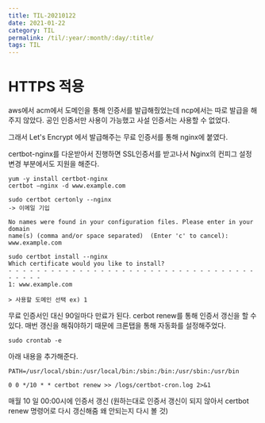 ```yaml
---
title: TIL-20210122
date: 2021-01-22
category: TIL
permalink: /til/:year/:month/:day/:title/
tags: TIL
---
```


# HTTPS 적용

aws에서 acm에서 도메인을 통해 인증서를 발급해줬었는데 ncp에서는 따로 발급을 해주지 않았다. 공인 인증서만 사용이 가능했고 사설 인증서는 사용할 수 없었다.

그래서 Let's Encrypt 에서 발급해주는 무료 인증서를 통해 nginx에 붙였다.

certbot-nginx를 다운받아서 진행하면 SSL인증서를 받고나서 Nginx의 컨피그 설정 변경 부분에서도 지원을 해준다.

```shell
yum -y install certbot-nginx
certbot –nginx -d www.example.com

sudo certbot certonly --nginx
-> 이메일 기입

No names were found in your configuration files. Please enter in your domain
name(s) (comma and/or space separated)  (Enter 'c' to cancel): www.example.com

sudo certbot install --nginx
Which certificate would you like to install?
- - - - - - - - - - - - - - - - - - - - - - - - - - - - - - - - - - - - - - - -
1: www.example.com

> 사용할 도메인 선택 ex) 1
```

무료 인증서인 대신 90일마다 만료가 된다. cerbot renew를 통해 인증서 갱신을 할 수 있다.
매번 갱신을 해줘야하기 때문에 크론탭을 통해 자동화를 설정해주었다.

```
sudo crontab -e
```

아래 내용을 추가해준다.

```
PATH=/usr/local/sbin:/usr/local/bin:/sbin:/bin:/usr/sbin:/usr/bin

0 0 */10 * * certbot renew >> /logs/certbot-cron.log 2>&1
```

매월 10 일 00:00시에 인증서 갱신
(원하는대로 인증서 갱신이 되지 않아서 certbot renew 명령어로 다시 갱신해줌 왜 안되는지 다시 볼 것)
